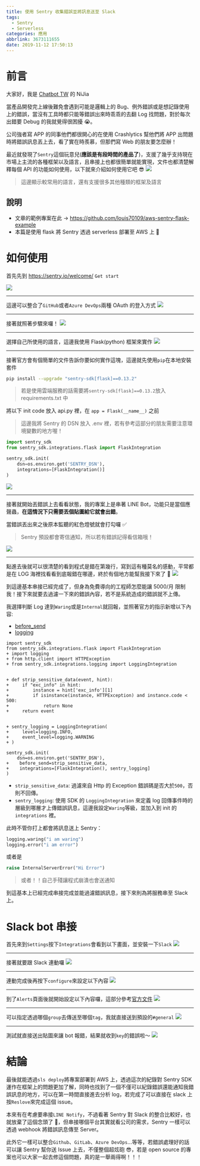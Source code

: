 ```yaml
---
title: 使用 Sentry 收集錯誤並將訊息送至 Slack
tags:
  - Sentry
  - Serverless
categories: 應用
abbrlink: 3673111655
date: 2019-11-12 17:50:13
---
```


# 前言

大家好，我是 [Chatbot TW](https://www.facebook.com/groups/chatbot.tw/) 的 NiJia

當產品開發完上線後難免會遇到可能是邏輯上的 Bug、例外錯誤或是想記錄使用上的錯誤，當沒有工具時都只能等錯誤出來時乖乖的去翻 Log 找問題，對於每次出錯要 Debug 的我就覺得很困擾 😭。

公司強者寫 APP 的同事他們都很開心的在使用 Crashlytics 幫他們將 APP 出問題時將錯誤訊息丟上去，看了實在時羨慕，但那們寫 Web 的朋友要怎麼辦！

最近就發現了`Sentry`這個玩意兒(**應該是有段時間的產品了**)，支援了幾乎支持現在市場上主流的各種框架以及語言，且串接上也都很簡單就能實現，文件也都清楚解釋每個 API 的功能如何使用，以下就來介紹如何使用它吧 😎
![](https://i.imgur.com/xVHa6qg.png)

> 這邊顯示較常用的語言，還有支援很多其他種類的框架及語言

## 說明

- 文章的範例專案在此 -> https://github.com/louis70109/aws-sentry-flask-example
- 本篇是使用 flask 將 Sentry 透過 serverless 部署至 AWS 上 🗿

# 如何使用

首先先到 https://sentry.io/welcome/ `Get start`

![](https://i.imgur.com/LRIVYDH.jpg)

---

這邊可以整合了`GitHub`或者`Azure DevOps`兩種 OAuth 的登入方式
![](https://i.imgur.com/eIYugOF.png)

---

接著就照著步驟來囉！
![](https://i.imgur.com/5EDwA0N.png)

---

選擇自己所使用的語言，這邊我使用 Flask(python) 框架來實作
![](https://i.imgur.com/piHNxXB.png)

---

接著官方會有個簡單的文件告訴你要如何實作這塊，這邊就先使用`pip`在本地安裝套件

```bash
pip install --upgrade "sentry-sdk[flask]==0.13.2"
```

> 若是使用雲端服務的話需要將`sentry-sdk[flask]==0.13.2`放入 requirements.txt 中

將以下 init code 放入 api.py 裡，在 `app = Flask(__name__)` 之前

> 這邊我將 Sentry 的 DSN 放入 .env 裡，若有參考這部分的朋友需要注意環境變數的地方喔！

```python
import sentry_sdk
from sentry_sdk.integrations.flask import FlaskIntegration

sentry_sdk.init(
    dsn=os.environ.get('SENTRY_DSN'),
    integrations=[FlaskIntegration()]
)
```

![](https://i.imgur.com/u9WJkZL.png)

---

接著就開始丟錯誤上去看看狀態，我的專案上是串著 LINE Bot，功能只是當個應聲蟲，**在這情況下只需要丟個貼圖給它就會出錯**。

當錯誤丟出來之後原本監聽的紅色燈號就會打勾囉 ✅

> Sentry 預設都會寄信通知，所以若有錯誤記得看信箱哦！

![](https://i.imgur.com/JXfV97e.png)

---

點進去後就可以很清楚的看到程式是錯在第幾行，寫到這有種莫名的感動，平常都是在 LOG 海裡找看看到底報錯在哪邊，終於有個地方能幫我接下來了 🎉
![](https://i.imgur.com/JvVeSdd.png)

到這邊基本串接已經完成了，但身為免費導向的工程師怎麼能讓 5000/月 限制我！接下來就要去過濾一下來的錯誤內容，若不是系統造成的錯誤就不上傳。

我選擇判斷 Log 達到`Waring`或是`Internal`就回報，並照著官方的指示新增以下內容:

- [before_send](https://docs.sentry.io/platforms/python/#filter-events--custom-logic)
- [logging](https://docs.sentry.io/platforms/python/logging/)

```python=
import sentry_sdk
from sentry_sdk.integrations.flask import FlaskIntegration
+ import logging
+ from http.client import HTTPException
+ from sentry_sdk.integrations.logging import LoggingIntegration


+ def strip_sensitive_data(event, hint):
+     if "exc_info" in hint:
+         instance = hint['exc_info'][1]
+         if isinstance(instance, HTTPException) and instance.code < 500:
+             return None
+     return event


+ sentry_logging = LoggingIntegration(
+     level=logging.INFO,
+     event_level=logging.WARNING
+ )

sentry_sdk.init(
    dsn=os.environ.get('SENTRY_DSN'),
+    before_send=strip_sensitive_data,
+    integrations=[FlaskIntegration(), sentry_logging]
)
```

- `strip_sensitive_data`: 過濾來自 Http 的 Exception 錯誤碼是否大於`500`，否則不回傳。
- `sentry_logging`: 使用 SDK 的 `LoggingIntegration` 來定義 log 回傳事件時的層級到哪層才上傳錯誤訊息，這邊我設定`Waring`等級，並加入到 init 的 `integrations` 裡。

此時不管你打上都會將訊息送上 Sentry：

```python
logging.waring("i am waring")
logging.error("i am error")
```

或者是

```python
raise InternalServerError("Hi Error")
```

> 或者！！自己手殘讓程式崩潰也會送通知

到這基本上已經完成串接完成並能過濾錯誤訊息，接下來則為將服務串至 Slack 上。

# Slack bot 串接

首先來到`Settings`按下`Integrations`會看到以下畫面，並安裝一下`Slack`
![](https://i.imgur.com/Sbib4sv.png)

---

接著就要跟 Slack 連動囉
![](https://i.imgur.com/6wHC4Ci.png)

---

連動完成後再按下`configure`來設定以下內容
![](https://i.imgur.com/dSOV9KP.png)

---

到了`Alerts`頁面後就開始設定以下內容囉，這部分參考[官方文件](https://docs.sentry.io/workflow/integrations/global-integrations/#slack)
![](https://i.imgur.com/qd05OJO.png)

---

可以指定透過哪個`group`去傳送至哪個`tag`，我就直接送到預設的`#general`
![](https://i.imgur.com/22Z3pV9.png)

---

測試就直接送出貼圖來讓 bot 報錯，結果就收到`key`的錯誤啦～
![](https://i.imgur.com/FAvjMwy.png)

# 結論

最後就能透過`sls deploy`將專案部署到 AWS 上，透過這次的紀錄對 Sentry SDK 運作在框架上的問題更加了解，同時也找到了一個不僅可以紀錄錯誤還能通知我錯誤訊息的地方，可以在第一時間直接進去分析 log，若完成了可以直接在 slack 上按`Reslove`來完成這個 issue。

本來有在考慮要串接`LINE Notify`，不過看著 Sentry 對 Slack 的整合比較好，也就放棄了這個念頭了 🤣，但串接哪個平台其實就看公司的需求，Sentry 一樣可以透過 webhook 將錯誤訊息傳至 Server。

此外它一樣可以整合`Github`、`GitLab`、`Azure DevOps`...等等，若錯誤處理好的話可以讓 Sentry 幫你送 Issue 上去，不僅整個超炫砲 😎，若是 open source 的專案也可以大家一起去修這個問題，真的是一舉兩得啊！！！
